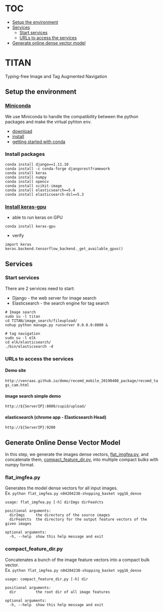 # TOC
* [Setup the environment](#setup-the-environment)
* [Services](#services)
  * [Start services](#start-services)
  * [URLs to access the services](#urls-to-access-the-services)
* [Generate online dense vector model](#generate-online-dense-vector-model)  

# TITAN
Typing-free Image and Tag Augmented Navigation

## Setup the environment
### [Miniconda](https://conda.io/miniconda.html)
We use Miniconda to handle the compatibility between the python packages and make the virtual pyhton env.
* [download](https://docs.conda.io/en/latest/miniconda.html#linux-installers)
* [install](https://conda.io/projects/conda/en/latest/user-guide/install/linux.html#)
* [getting started with conda](https://conda.io/docs/user-guide/getting-started.html#)

### Install packages
```
conda install django==1.11.10
conda install -c conda-forge djangorestframework
conda install keras
conda install numpy
conda install opencv
conda install scikit-image
conda install elasticsearch==5.4
conda install elasticsearch-dsl==5.3
```

### [Install keras-gpu](https://anaconda.org/anaconda/keras-gpu)
* able to run keras on GPU
```
conda install keras-gpu
```
* verify
```
import keras
keras.backend.tensorflow_backend._get_available_gpus()
```

## Services
### Start services
There are 2 services need to start:
* Django - the web server for image search 
* Elasticsearch - the search engine for tag search

```
# Image search
sudo su -l titan 
cd TITAN/image_search/fileupload/
nohup python manage.py runserver 0.0.0.0:8000 &

# tag navigation
sudo su -l elk
cd elk/elasticsearch/
./bin/elasticsearch -d
```

### URLs to access the services
#### Demo site 
`http://venraas.github.io/demo/recomd_mobile_20190408_package/recomd_tags_cam.html`

#### image search simple demo 
`http://${ServerIP}:8000/cupid/upload/`

#### elasticsearch (chrome app - Elasticsearch Head)
`http://${ServerIP}:9200`

## Generate Online Dense Vector Model 
In this step, we generate the images dense vectors, [flat_imgfea.py](#flat_imgfeapy), and concatenate them, [compact_feature_dir.py](#compact_feature_dirpy), into multiple compact bulks with numpy format.

### flat_imgfea.py
Generates the model dense vectors for all input images.  
Ex. `python flat_imgfea.py n04204238-shopping_basket vgg16_dense`

```
usage: flat_imgfea.py [-h] dirImgs dirFeaVcts

positional arguments:
  dirImgs     the directory of the source images
  dirFeaVcts  the directory for the output feature vectors of the given images

optional arguments:
  -h, --help  show this help message and exit
```

### compact_feature_dir.py
Concatenates a bunch of the image feature vectors into a compact bulk vector.  
Ex. `python flat_imgfea.py n04204238-shopping_basket vgg16_dense`

```
usage: compact_feature_dir.py [-h] dir

positional arguments:
  dir         the root dir of all image features

optional arguments:
  -h, --help  show this help message and exit
```

